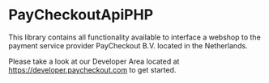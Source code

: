# PayCheckoutApiPHP
This library contains all functionality available to interface a webshop to the payment service provider PayCheckout B.V. located in the Netherlands.

Please take a look at our Developer Area located at https://developer.paycheckout.com to get started.
